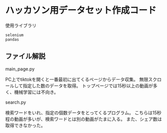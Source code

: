 # ハッカソン用データセット作成コード
使用ライブラリ
```python:
selenium
pandas
```

## ファイル解説
main_page.py

PC上でtiktokを開くと一番最初に出てくるページからデータ収集。
無限スクロールして指定した数のデータを取得。
トップページでは15秒以上の動画が多く、機械学習には不向き。

search.py

検索ワードをいれ、指定の個数データをとってくるプログラム。
こちらは15秒程の動画が多いが、検索ワードとは別の動画がたまに入る。
また、シェア数は取得できなかった。